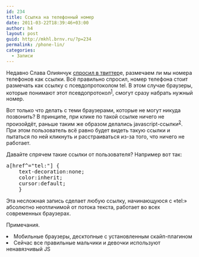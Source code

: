 ```yaml
---
id: 234
title: Ссылка на телефонный номер
date: 2011-03-22T18:39:46+03:00
author: h4
layout: post
guid: http://mkhl.brnv.ru/?p=234
permalink: /phone-lin/
categories:
  - Записи
---
```

Недавно Слава Олиянчук [спросил в твиттер](http://twitter.com/#!/miripiruni/status/48421023674150912)е, размечаем ли мы номера телефонов как ссылки. Всё правильно спросил, номер телефона стоит размечать как ссылку с псевдопротоколом tel. В этом случае браузеры, которые понимают этот псевдопротокол<sup><a href="#footnote-1">1</a></sup>, смогут сразу набрать нужный номер.

Вот только что делать с теми браузерами, которые не могут никуда позвонить? В принципе, при клике по такой ссылке ничего не произойдёт, раньше таким же образом делались javascript-ссылки<sup><a href="#footnote-2">2</a></sup>. При этом пользователь всё равно будет видеть такую ссылки и пытаться по ней кликнуть и расстраиваться из-за того, что ничего не работает.

Давайте спрячем такие ссылки от пользователя? Например вот так:

<pre class="css">a[href^="tel:"] {
    text-decoration:none;
    color:inherit;
    cursor:default;
    }</pre>

Эта несложная запись сделает любую ссылку, начинающуюся с &#171;tel:&#187; абсолютно неотличимой от потока текста, работает во всех современных браузерах.

Примечания.

<li id="footnote-1">
  Мобильные браузеры, десктопные с установленным скайп-плагином
</li>
<li id="footnote-2">
  Сейчас все правильные мальчики и девочки используют ненавязчивый JS
</li>